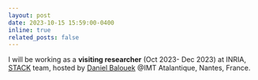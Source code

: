 ```yaml
---
layout: post
date: 2023-10-15 15:59:00-0400
inline: true
related_posts: false
---
```


I will be working as a <strong>visiting researcher</strong> (Oct 2023- Dec 2023) at INRIA, [STACK](https://stack-research-group.gitlabpages.inria.fr/web/) team, hosted by [Daniel Balouek](https://daniel-balouek.com/) @IMT Atalantique, Nantes, France. 
<!-- I will work on Edge optimization problem usign Grid 5k and SAGE testbed. -->